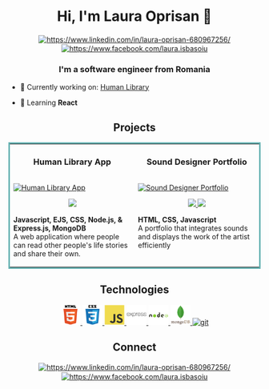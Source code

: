 <h1 align="center">Hi, I'm Laura Oprisan 👋</h1>
<p align="center">
    <a href="https://linkedin.com/in/https://www.linkedin.com/in/laura-oprisan-680967256/" target="blank">
        <img align="center" src="https://raw.githubusercontent.com/rahuldkjain/github-profile-readme-generator/master/src/images/icons/Social/linked-in-alt.svg" alt="https://www.linkedin.com/in/laura-oprisan-680967256/" height="20" width="27" />
    </a>
    <a href="https://fb.com/https://www.facebook.com/laura.isbasoiu" target="blank">
        <img align="center" src="https://raw.githubusercontent.com/rahuldkjain/github-profile-readme-generator/master/src/images/icons/Social/facebook.svg" alt="https://www.facebook.com/laura.isbasoiu" height="20" width="27" />
    </a>
</p>
<h3 align="center">I'm a software engineer from Romania</h3>

- 🔭 Currently working on: [Human Library](https://github.com/lauraoprisan/human-library)

- 🌱 Learning **React**




<h2 align="center">Projects</h2>
<table bordercolor="#66b2b2">
  
  <tr>
    <td width="50%" valign="top">
      <h3 align="center">Human Library App</h3>
        <br />
        <a target="_blank" href="">
            <img src="media/human-library.gif" width="100%" alt="Human Library App"/>
        </a>
        <br />
        <p align="center">
        
<a href="https://github.com/lauraoprisan/human-library" target="_blank">
    <img src="https://img.shields.io/static/v1?label=Github repo&message=Github repo&color=#24292f""/>
</a>  
<!-- <a href="" target="_blank">
    <img src="https://img.shields.io/static/v1?label=Website&message=Website&color=blue"/>
</a> -->
</p>
<p><strong>Javascript, EJS, CSS, Node.js, & Express.js, MongoDB</strong> 
<br />
 A web application where people can read other people's life stories and share their own.</p>
</td>
<td width="50%" valign="top">
    <h3 align="center">Sound Designer Portfolio</h3>
        <br />
    <a target="_blank" href="https://alexandruoprisan.eu/">
            <img src="media/sound-designer.gif" width="100%"  alt="Sound Designer Portfolio"/>
    </a>
    <br />
    <p align="center">
        
<a href="https://github.com/lauraoprisan/alex-sound-design" target="_blank">
    <img src="https://img.shields.io/static/v1?label=Github repo&message=Github repo&color=#24292f"/>
</a>
<a href="https://alexandruoprisan.eu/" target="_blank">
    <img src="https://img.shields.io/static/v1?label=Website&message=Website&color=blue"/>
</a>
</p>
<p><strong>HTML, CSS, Javascript</strong>
<br />
 A portfolio that integrates sounds and displays the work of the artist efficiently</p>
</td>
  </tr>
  
</table>


<h2 align="center">Technologies</h2>
<p align="center"> 
    <a href="https://www.w3.org/html/" target="_blank" rel="noreferrer"> 
        <img src="https://raw.githubusercontent.com/devicons/devicon/master/icons/html5/html5-original-wordmark.svg" alt="html5" width="40" height="40"/> 
    </a>
    <a href="https://www.w3schools.com/css/" target="_blank" rel="noreferrer"> 
        <img src="https://raw.githubusercontent.com/devicons/devicon/master/icons/css3/css3-original-wordmark.svg" alt="css3" width="40" height="40"/> 
    </a> 
    <a href="https://developer.mozilla.org/en-US/docs/Web/JavaScript" target="_blank" rel="noreferrer"> 
        <img src="https://raw.githubusercontent.com/devicons/devicon/master/icons/javascript/javascript-original.svg" alt="javascript" width="40" height="40"/> 
    </a>
    <a href="https://expressjs.com" target="_blank" rel="noreferrer"> 
        <img src="https://raw.githubusercontent.com/devicons/devicon/master/icons/express/express-original-wordmark.svg" alt="express" width="40" height="40"/> 
    </a>
    <a href="https://nodejs.org" target="_blank" rel="noreferrer"> 
        <img src="https://raw.githubusercontent.com/devicons/devicon/master/icons/nodejs/nodejs-original-wordmark.svg" alt="nodejs" width="40" height="40"/> 
    </a>   
    <a href="https://www.mongodb.com/" target="_blank" rel="noreferrer"> 
        <img src="https://raw.githubusercontent.com/devicons/devicon/master/icons/mongodb/mongodb-original-wordmark.svg" alt="mongodb" width="40" height="40"/> 
    </a>
    <a href="https://git-scm.com/" target="_blank" rel="noreferrer"> 
        <img src="https://www.vectorlogo.zone/logos/git-scm/git-scm-icon.svg" alt="git" width="40" height="40"/> 
    </a>
</p>
<!-- <h2 align="center">Tools</h2>
<p align="center"> 
    <a href="https://www.figma.com/" target="_blank" rel="noreferrer"> 
        <img src="https://www.vectorlogo.zone/logos/figma/figma-icon.svg" alt="figma" width="40" height="40"/> 
    </a> 
    <a href="https://www.photoshop.com/en" target="_blank" rel="noreferrer"> 
        <img src="https://raw.githubusercontent.com/devicons/devicon/master/icons/photoshop/photoshop-line.svg" alt="photoshop" width="40" height="40"/> 
    </a> 
    <a href="https://postman.com" target="_blank" rel="noreferrer"> 
        <img src="https://www.vectorlogo.zone/logos/getpostman/getpostman-icon.svg" alt="postman" width="40" height="40"/> 
    </a>
    <a href="https://git-scm.com/" target="_blank" rel="noreferrer"> 
        <img src="https://www.vectorlogo.zone/logos/git-scm/git-scm-icon.svg" alt="git" width="40" height="40"/> 
    </a>
</p> -->
<h2 align="center">Connect</h2>
<p align="center">
    <a href="https://linkedin.com/in/https://www.linkedin.com/in/laura-oprisan-680967256/" target="blank">
        <img align="center" src="https://raw.githubusercontent.com/rahuldkjain/github-profile-readme-generator/master/src/images/icons/Social/linked-in-alt.svg" alt="https://www.linkedin.com/in/laura-oprisan-680967256/" height="30" width="40" />
    </a>
    <a href="https://fb.com/https://www.facebook.com/laura.isbasoiu" target="blank">
        <img align="center" src="https://raw.githubusercontent.com/rahuldkjain/github-profile-readme-generator/master/src/images/icons/Social/facebook.svg" alt="https://www.facebook.com/laura.isbasoiu" height="30" width="40" />
    </a>
</p>
